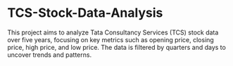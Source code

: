 # TCS-Stock-Data-Analysis
This project aims to analyze Tata Consultancy Services (TCS) stock data over five years, focusing on key metrics such as opening price, closing price, high price, and low price. The data is filtered by quarters and days to uncover trends and patterns.
